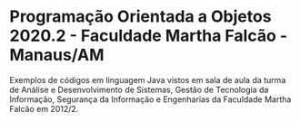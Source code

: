 # Programação Orientada a Objetos 2020.2 - Faculdade Martha Falcão - Manaus/AM 

Exemplos de códigos em linguagem Java vistos em sala de aula da turma de Análise e Desenvolvimento de Sistemas, Gestão de Tecnologia da Informação, Segurança da Informação e Engenharias da Faculdade Martha Falcão em 2012/2.